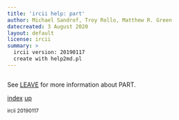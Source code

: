 ```yaml
---
title: 'ircii help: part'
author: Michael Sandrof, Troy Rollo, Matthew R. Green
datecreated: 3 August 2020
layout: default
license: ircii
summary: >
  ircii version: 20190117
  create with help2md.pl
---
```

```
```
See [LEAVE](leave.html) for more information about PART.

[index](index.html)
[up](..)

<small> ircii 20190117 </small>
